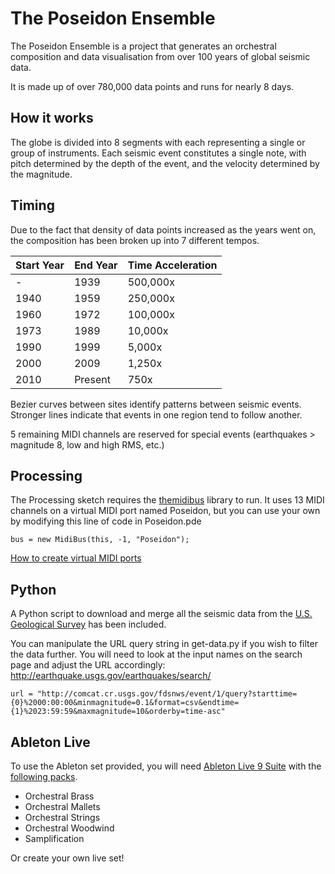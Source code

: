# The Poseidon Ensemble

The Poseidon Ensemble is a project that generates an orchestral composition and data visualisation from over 100 years of global seismic data. 

It is made up of over 780,000 data points and runs for nearly 8 days.

## How it works

The globe is divided into 8 segments with each representing a single or group of instruments. Each seismic event constitutes a single note, with pitch determined by the depth of the event, and the velocity determined by the magnitude.

## Timing

Due to the fact that density of data points increased as the years went on, the composition has been broken up into 7 different tempos.

| Start Year | End Year | Time Acceleration |
|------------|----------|-------------------|
| -          | 1939     |          500,000x |
| 1940       | 1959     |          250,000x |
| 1960       | 1972     |          100,000x |
| 1973       | 1989     |           10,000x |
| 1990       | 1999     |            5,000x |
| 2000       | 2009     |            1,250x |
| 2010       | Present  |              750x |

Bezier curves between sites identify patterns between seismic events. Stronger lines indicate that events in one region tend to follow another.

5 remaining MIDI channels are reserved for special events (earthquakes > magnitude 8, low and high RMS, etc.)

## Processing

The Processing sketch requires the [themidibus](https://github.com/sparks/themidibus) library to run. It uses 13 MIDI channels on a virtual MIDI port named Poseidon, but you can use your own by modifying this line of code in Poseidon.pde

```
bus = new MidiBus(this, -1, "Poseidon");
```

[How to create virtual MIDI ports](https://www.ableton.com/en/articles/using-virtual-MIDI-buses-live/)

## Python

A Python script to download and merge all the seismic data from the [U.S. Geological Survey](http://earthquake.usgs.gov/earthquakes/search/) has been included. 

You can  manipulate the URL query string in get-data.py if you wish to filter the data further. You will need to look at the input names on the search page and adjust the URL accordingly: http://earthquake.usgs.gov/earthquakes/search/

```
url = "http://comcat.cr.usgs.gov/fdsnws/event/1/query?starttime={0}%2000:00:00&minmagnitude=0.1&format=csv&endtime={1}%2023:59:59&maxmagnitude=10&orderby=time-asc"
```

## Ableton Live

To use the Ableton set provided, you will need [Ableton Live 9 Suite](https://www.ableton.com/en/live/new-in-9/) with the [following packs](https://www.ableton.com/en/packs/#?genres=orchestral). 
* Orchestral Brass
* Orchestral Mallets
* Orchestral Strings
* Orchestral Woodwind
* Samplification

Or create your own live set!